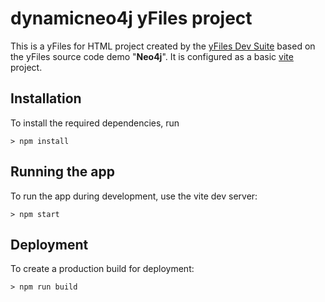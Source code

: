 
# dynamicneo4j yFiles project

This is a yFiles for HTML project created by the [yFiles Dev Suite](https://www.npmjs.com/package/yfiles)
 based on the yFiles source code demo "**Neo4j**".
It is configured as a basic [vite](https://vitejs.dev/) project.

## Installation 
To install the required dependencies, run 
```
> npm install
```
## Running the app
To run the app during development, use the vite dev server: 
```
> npm start
```
## Deployment
To create a production build for deployment: 
```
> npm run build
``` 
  